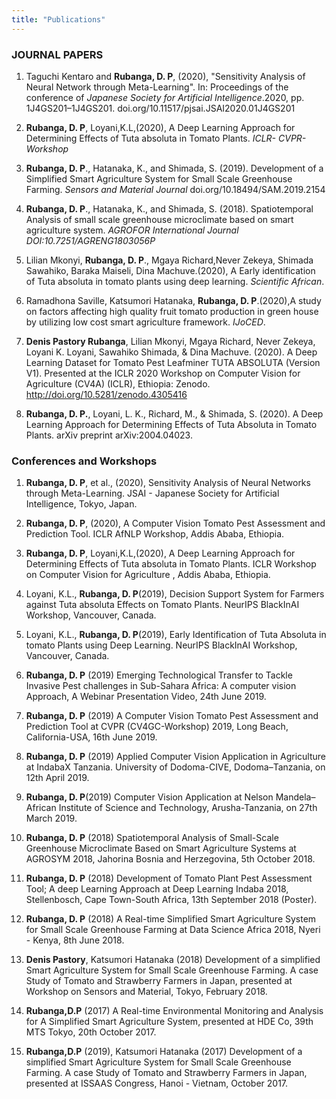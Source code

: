 ```yaml
---
title: "Publications"
---
```


### JOURNAL PAPERS
1. Taguchi Kentaro and **Rubanga, D. P**, (2020), "Sensitivity Analysis of Neural Network through Meta-Learning". In: Proceedings of the conference of *Japanese Society for Artificial Intelligence*.2020, pp. 1J4GS201–1J4GS201. doi.org/10.11517/pjsai.JSAI2020.01J4GS201
2. **Rubanga, D. P**, Loyani,K.L,(2020), A Deep Learning Approach for Determining Effects of Tuta absoluta in Tomato Plants. *ICLR- CVPR-Workshop*

3. **Rubanga, D. P**., Hatanaka, K., and Shimada, S. (2019). Development of a Simplified Smart Agriculture System for Small Scale Greenhouse Farming. *Sensors and Material Journal* doi.org/10.18494/SAM.2019.2154

4. **Rubanga, D. P**., Hatanaka, K., and Shimada, S. (2018). Spatiotemporal Analysis of small scale greenhouse microclimate based on smart agriculture system. *AGROFOR International Journal DOI:10.7251/AGRENG1803056P*

5. Lilian Mkonyi, **Rubanga, D. P**., Mgaya Richard,Never Zekeya, Shimada Sawahiko, Baraka Maiseli, Dina Machuve.(2020), A Early identification of Tuta absoluta in tomato plants using deep learning. *Scientific African*.

6. Ramadhona Saville, Katsumori Hatanaka, **Rubanga, D. P**.(2020),A study on factors affecting high quality fruit tomato production in green house by utilizing low cost smart agriculture framework. *IJoCED*.

7. **Denis Pastory Rubanga**, Lilian Mkonyi, Mgaya Richard, Never Zekeya, Loyani K. Loyani, Sawahiko Shimada, & Dina Machuve. (2020). A Deep Learning Dataset for Tomato Pest Leafminer TUTA ABSOLUTA (Version V1). Presented at the ICLR 2020 Workshop on Computer Vision for Agriculture (CV4A) (ICLR), Ethiopia: Zenodo. http://doi.org/10.5281/zenodo.4305416

8. **Rubanga, D. P.**, Loyani, L. K., Richard, M., & Shimada, S. (2020). A Deep Learning Approach for Determining Effects of Tuta Absoluta in Tomato Plants. arXiv preprint arXiv:2004.04023.

### Conferences and Workshops
1. **Rubanga, D. P**, et al., (2020), Sensitivity Analysis of Neural Networks through Meta-Learning. JSAI - Japanese Society for Artificial Intelligence, Tokyo, Japan.

2. **Rubanga, D. P**, (2020), A Computer Vision Tomato Pest Assessment and Prediction Tool. ICLR AfNLP Workshop, Addis Ababa, Ethiopia.

3. **Rubanga, D. P**, Loyani,K.L,(2020), A Deep Learning Approach for Determining Effects of Tuta absoluta in Tomato Plants. ICLR Workshop on Computer Vision for Agriculture , Addis Ababa, Ethiopia.

4. Loyani, K.L., **Rubanga, D. P**(2019), Decision Support System for Farmers against Tuta absoluta Effects on Tomato Plants. NeurIPS BlackInAI Workshop, Vancouver, Canada.

5. Loyani, K.L., **Rubanga, D. P**(2019), Early Identification of Tuta Absoluta in tomato Plants using Deep Learning. NeurIPS BlackInAI Workshop, Vancouver, Canada.

6. **Rubanga, D. P** (2019) Emerging Technological Transfer to Tackle Invasive Pest challenges in Sub-Sahara Africa: A computer vision Approach, A Webinar Presentation Video, 24th June 2019.

7. **Rubanga, D. P** (2019) A Computer Vision Tomato Pest Assessment and Prediction Tool at CVPR (CV4GC-Workshop) 2019, Long Beach, California-USA, 16th June 2019.

8. **Rubanga, D. P** (2019) Applied Computer Vision Application in Agriculture at IndabaX Tanzania. University of Dodoma-CIVE, Dodoma–Tanzania, on 12th April 2019.

9. **Rubanga, D. P**(2019) Computer Vision Application at Nelson Mandela–African Institute of Science and Technology, Arusha-Tanzania, on 27th March 2019.

10. **Rubanga, D. P** (2018) Spatiotemporal Analysis of Small-Scale Greenhouse Microclimate Based on Smart Agriculture Systems at AGROSYM 2018, Jahorina Bosnia and Herzegovina, 5th October 2018.

11. **Rubanga, D. P** (2018) Development of Tomato Plant Pest Assessment Tool; A deep Learning Approach at Deep Learning Indaba 2018, Stellenbosch, Cape Town-South Africa, 13th September 2018 (Poster).

12. **Rubanga, D. P** (2018) A Real-time Simplified Smart Agriculture System for Small Scale Greenhouse Farming at Data Science Africa 2018, Nyeri - Kenya, 8th June 2018.

13. **Denis Pastory**, Katsumori Hatanaka (2018) Development of a simplified Smart Agriculture System for Small Scale Greenhouse Farming. A case Study of Tomato and Strawberry Farmers in Japan, presented at Workshop on Sensors and Material, Tokyo, February 2018.

14. **Rubanga,D.P** (2017) A Real-time Environmental Monitoring and Analysis for A Simplified Smart Agriculture System, presented at HDE Co, 39th MTS Tokyo, 20th October 2017.

15. **Rubanga,D.P** (2019), Katsumori Hatanaka (2017) Development of a simplified Smart Agriculture System for Small Scale Greenhouse Farming. A case Study of Tomato and Strawberry Farmers in Japan, presented at ISSAAS Congress, Hanoi - Vietnam, October 2017.
